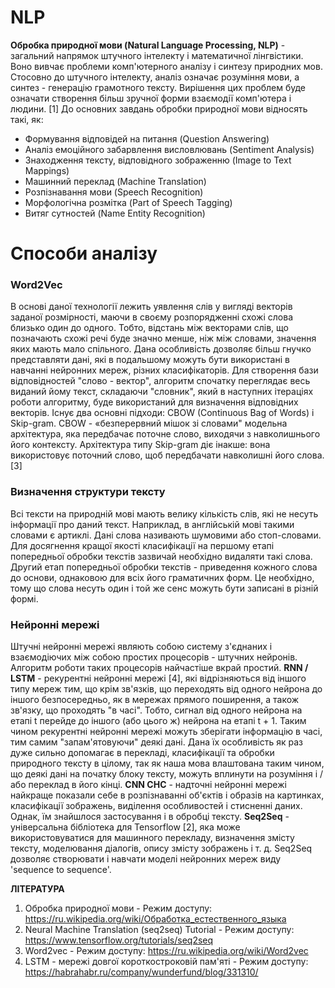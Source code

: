 # NLP
**Обробка природної мови (Natural Language Processing, NLP)** - загальний напрямок штучного інтелекту і математичної лінгвістики. Воно вивчає проблеми комп'ютерного аналізу і синтезу природних мов. Стосовно до штучного інтелекту, аналіз означає розуміння мови, а синтез - генерацію грамотного тексту. Вирішення цих проблем буде означати створення більш зручної форми взаємодії комп'ютера і людини. [1] До основних завдань обробки природної мови відносять такі, як:
* Формування відповідей на питання (Question Answering)
* Аналіз емоційного забарвлення висловлювань (Sentiment Analysis) 
* Знаходження тексту, відповідного зображенню (Image to Text Mappings) 
* Машинний переклад (Machine Translation)
* Розпізнавання мови (Speech Recognition)
* Морфологічна розмітка (Part of Speech Tagging)
* Витяг сутностей (Name Entity Recognition)

# **Способи аналізу**
### **Word2Vec**
В основі даної технології лежить уявлення слів у вигляді векторів заданої розмірності, маючи в своєму розпорядженні схожі слова близько один до одного. Тобто, відстань між векторами слів, що позначають схожі речі буде значно менше, ніж між словами, значення яких мають мало спільного. Дана особливість дозволяє більш гнучко представляти дані, які в подальшому можуть бути використані в навчанні нейронних мереж, різних класифікаторів. Для створення бази відповідностей "слово - вектор", алгоритм спочатку переглядає весь виданий йому текст, складаючи "словник", який в наступних ітераціях роботи алгоритму, буде використаний для визначення відповідних векторів. Існує два основні підходи: CBOW (Continuous Bag of Words) і Skip-gram. CBOW - «безперервний мішок зі словами" модельна архітектура, яка передбачає поточне слово, виходячи з навколишнього його контексту. Архітектура типу Skip-gram діє інакше: вона використовує поточний слово, щоб передбачати навколишні його слова. [3]
### **Визначення структури тексту**
Всі тексти на природній мові мають велику кількість слів, які не несуть інформації про даний текст. Наприклад, в англійській мові такими словами є артиклі. Дані слова називають шумовими або стоп-словами. Для досягнення кращої якості класифікації на першому етапі попередньої обробки текстів зазвичай необхідно видаляти такі слова. Другий етап попередньої обробки текстів - приведення кожного слова до основи, однаковою для всіх його граматичних форм. Це необхідно, тому що слова несуть один і той же сенс можуть бути записані в різній формі.
### **Нейронні мережі**
Штучні нейронні мережі являють собою систему з'єднаних і взаємодіючих між собою простих процесорів - штучних нейронів. Алгоритм роботи таких процесорів найчастіше вкрай простий.
**RNN / LSTM** - рекурентні нейронні мережі [4], які відрізняються від іншого типу мереж тим, що крім зв'язків, що переходять від одного нейрона до іншого безпосередньо, як в мережах прямого поширення, а також зв'язку, що проходять "в часі". Тобто, сигнал від одного нейрона на етапі t перейде до іншого (або цього ж) нейрона на етапі t + 1. Таким чином рекурентні нейронні мережі можуть зберігати інформацію в часі, тим самим "запам'ятовуючи" деякі дані. Дана їх особливість як раз дуже сильно допомагає в перекладі, класифікації та обробки природного тексту в цілому, так як наша мова влаштована таким чином, що деякі дані на початку блоку тексту, можуть вплинути на розуміння і / або переклад в його кінці.
**CNN СНС** - надточні нейронні мережі найкраще показали себе в розпізнаванні об'єктів і образів на картинках, класифікації зображень, виділення особливостей і стисненні даних. Однак, їм знайшлося застосування і в обробці тексту.
**Seq2Seq** - універсальна бібліотека для Tensorflow [2], яка може використовуватися для машинного перекладу, визначення змісту тексту, моделювання діалогів, опису змісту зображень і т. д. Seq2Seq дозволяє створювати і навчати моделі нейронних мереж виду 'sequence to sequence'.


**ЛІТЕРАТУРА**
1. Обробка природної мови - Режим доступу: https://ru.wikipedia.org/wiki/Обработка_естественного_языка
2. Neural Machine Translation (seq2seq) Tutorial - Режим доступу: https://www.tensorflow.org/tutorials/seq2seq
3. Word2vec - Режим доступу: https://ru.wikipedia.org/wiki/Word2vec
4. LSTM - мережі довгої короткостроковій пам'яті - Режим доступу: https://habrahabr.ru/company/wunderfund/blog/331310/
